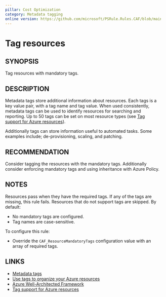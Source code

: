 ```yaml
---
pillar: Cost Optimization
category: Metadata tagging
online version: https://github.com/microsoft/PSRule.Rules.CAF/blob/main/docs/rules/en/CAF.Tag.Required.md
---
```


# Tag resources

## SYNOPSIS

Tag resources with mandatory tags.

## DESCRIPTION

Metadata tags store additional information about resources.
Each tags is a key value pair, with a tag name and tag value.
When used consistently, metadata tags can be used to identify resources for searching and reporting.
Up to 50 tags can be set on most resource types (see [Tag support for Azure resources]).

Additionally tags can store information useful to automated tasks.
Some examples include; de-provisioning, scaling, and patching.

## RECOMMENDATION

Consider tagging the resources with the mandatory tags.
Additionally consider enforcing mandatory tags and using inheritance with Azure Policy.

## NOTES

Resources pass when they have the required tags.
If any of the tags are missing, this rule fails.
Resources that do not support tags are skipped.
By default:

- No mandatory tags are configured.
- Tag names are case-sensitive.

To configure this rule:

- Override the `CAF_ResourceMandatoryTags` configuration value with an array of required tags.

## LINKS

- [Metadata tags](https://docs.microsoft.com/azure/cloud-adoption-framework/ready/azure-best-practices/resource-tagging)
- [Use tags to organize your Azure resources](https://docs.microsoft.com/azure/azure-resource-manager/management/tag-resources)
- [Azure Well-Architected Framework](https://docs.microsoft.com/azure/architecture/framework/cost/design-governance#enforce-resource-tagging)
- [Tag support for Azure resources]

[Tag support for Azure resources]: https://docs.microsoft.com/azure/azure-resource-manager/management/tag-support
